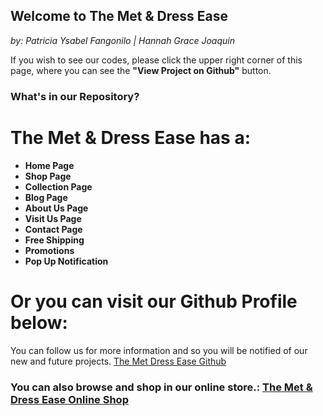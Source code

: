 ## Welcome to The Met & Dress Ease
_by: Patricia Ysabel Fangonilo | Hannah Grace Joaquin_

If you wish to see our codes, please click the upper right corner of this page, where you can see the **"View Project on Github"** button.

### What's in our Repository?

# The Met & Dress Ease has a:
- **Home Page**
- **Shop Page**
- **Collection Page**
- **Blog Page**
- **About Us Page**
- **Visit Us Page**
- **Contact Page**
- **Free Shipping**
- **Promotions**
- **Pop Up Notification**


# Or you can visit our Github Profile below:
You can follow us for more information and so you will be notified of our new and future projects.
[The Met Dress Ease Github](https://github.com/themetdressease)
### You can also browse and shop in our online store.: [The Met & Dress Ease Online Shop](https://themet.site)
